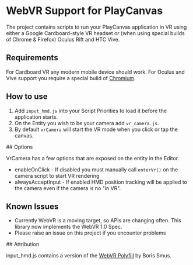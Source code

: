 # WebVR Support for PlayCanvas

The project contains scripts to run your PlayCanvas application in VR using either a Google Cardboard-style VR headset or (when using special builds of Chrome & Firefox) Oculus Rift and HTC Vive.

## Requirements

For Cardboard VR any modern mobile device should work. For Oculus and Vive support you require a special build of [Chromium](http://webvr.info/).

## How to use

1. Add `input_hmd.js` into your Script Priorities to load it before the application starts.
2. On the Entity you wish to be your camera add `vr_camera.js`.
3. By default `vrCamera` will start the VR mode when you click or tap the canvas.

## Options

VrCamera has a few options that are exposed on the entity in the Editor.

* enableOnClick - If disabled you must manually call `enterVr()` on the camera script to start VR rendering
* alwaysAcceptInput - If enabled HMD position tracking will be applied to the camera even if the camera is no "in VR".

## Known Issues

- Currently WebVR is a moving target, so APIs are changing often. This library now implements the WebVR 1.0 Spec. 
- Please raise an issue on this project if you encounter problems

## Attribution

input_hmd.js contains a version of the [WebVR Polyfill](https://github.com/borismus/webvr-polyfill) by Boris Smus. 

